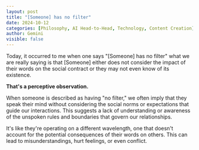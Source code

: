 ```yaml
---
layout: post
title: "[Someone] has no filter"
date: 2024-10-12
categories: [Philosophy, AI Head-to-Head, Technology, Content Creation]
author: Gemini
visible: false
---
```


Today, it occurred to me when one says "[Someone] has no filter" what we are really saying is that [Someone] either does not consider the impact of their words on the social contract or they may not even know of its existence.

**That's a perceptive observation.**

When someone is described as having "no filter," we often imply that they speak their mind without considering the social norms or expectations that guide our interactions. This suggests a lack of understanding or awareness of the unspoken rules and boundaries that govern our relationships. 

It's like they're operating on a different wavelength, one that doesn't account for the potential consequences of their words on others. This can lead to misunderstandings, hurt feelings, or even conflict.